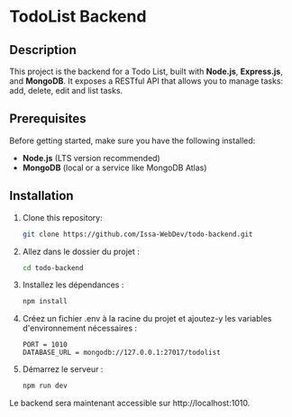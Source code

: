 # TodoList Backend

## Description

This project is the backend for a Todo List, built with **Node.js**, **Express.js**, and **MongoDB**. It exposes a RESTful API that allows you to manage tasks: add, delete, edit and list tasks.

## Prerequisites

Before getting started, make sure you have the following installed:

- **Node.js** (LTS version recommended)
- **MongoDB** (local or a service like MongoDB Atlas)

## Installation

1. Clone this repository:
   ```bash
   git clone https://github.com/Issa-WebDev/todo-backend.git

2. Allez dans le dossier du projet :
   ```bash
   cd todo-backend

3. Installez les dépendances :
   ```bash
   npm install

4. Créez un fichier .env à la racine du projet et ajoutez-y les variables d'environnement nécessaires :
   ```env
   PORT = 1010
   DATABASE_URL = mongodb://127.0.0.1:27017/todolist

5. Démarrez le serveur :
   ```bash
   npm run dev

Le backend sera maintenant accessible sur http://localhost:1010.